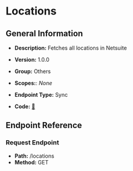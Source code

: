 # Locations

## General Information

- **Description:** Fetches all locations in Netsuite

- **Version:** 1.0.0
- **Group:** Others
- **Scopes:**: _None_
- **Endpoint Type:** Sync
- **Code:** [🔗](https://github.com/NangoHQ/integration-templates/tree/main/integrations/netsuite-tba/syncs/locations.ts)

## Endpoint Reference

### Request Endpoint

- **Path:** /locations
- **Method:** GET
